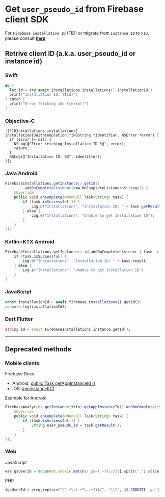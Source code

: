 # Get `user_pseudo_id` from Firebase client SDK

For `Firebase installation ID` (FID) or migrate from `Instance ID` to `FID`, please consult **[here](https://firebase.google.com/docs/projects/manage-installations)**.

## Retrive client ID (a.k.a. user_pseudo_id or instance id)

### Swift

```swift
do {
  let id = try await Installations.installations().installationID()
  print("Installation ID: \(id)")
} catch {
  print("Error fetching id: \(error)")
}
```

### Objective-C

```
[[FIRInstallations installations] installationIDWithCompletion:^(NSString *identifier, NSError *error) {
  if (error != nil) {
    NSLog(@"Error fetching Installation ID %@", error);
    return;
  }
  NSLog(@"Installation ID: %@", identifier);
}];
```

### Java Android

```java
FirebaseInstallations.getInstance().getId()
        .addOnCompleteListener(new OnCompleteListener<String>() {
    @Override
    public void onComplete(@NonNull Task<String> task) {
        if (task.isSuccessful()) {
            Log.d("Installations", "Installation ID: " + task.getResult());
        } else {
            Log.e("Installations", "Unable to get Installation ID");
        }
    }
});
```

### Kotlin+KTX Android

```kotlin
FirebaseInstallations.getInstance().id.addOnCompleteListener { task ->
    if (task.isSuccessful) {
        Log.d("Installations", "Installation ID: " + task.result)
    } else {
        Log.e("Installations", "Unable to get Installation ID")
    }
}
```

### JavaScript

```javascript
const installationId = await firebase.installations().getId();
console.log(installationId);
```

### Dart Flutter

```dart
String id = await FirebaseInstallations.instance.getId();
```

---

## Deprecated methods

### Mobile clients

Firebase Docs

- Android: [public Task<String> getAppInstanceId ()](https://firebase.google.com/docs/reference/android/com/google/firebase/analytics/FirebaseAnalytics.html#getAppInstanceId())
- iOS: [appInstanceID()](https://firebase.google.com/docs/reference/swift/firebaseanalytics/api/reference/Classes/Analytics#appinstanceid)

Example for Android

```java
FirebaseAnalytics.getInstance(this).getAppInstanceId().addOnCompleteListener(new OnCompleteListener<String>() {
    @Override
    public void onComplete(@NonNull Task<String> task) {
        if (task.isSuccessful()) {
            String user_pseudo_id = task.getResult();
        }
    }
});
```

### Web

JavaScript

```javascript
var gaUserId = document.cookie.match(/_ga=(.+?);/)[1].split('.').slice(-2).join(".")
```

PHP

```php
$gaUserId = preg_replace("/^.+\.(.+?\..+?)$/", "\\1", @$_COOKIE['_ga']);
```